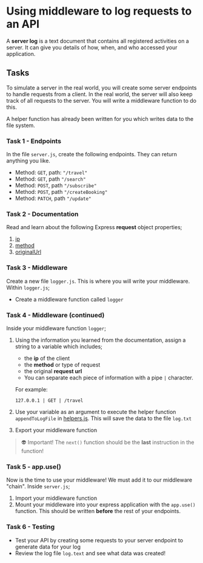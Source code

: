 # Using middleware to log requests to an API

A **server log** is a text document that contains all registered activities on a server. It can give you details of how, when, and who accessed your application.

## Tasks

To simulate a server in the real world, you will create some server endpoints to handle requests from a client. In the real world, the server will also keep track of all requests to the server. You will write a middleware function to do this.

A helper function has already been written for you which writes data to the file system.

### Task 1 - Endpoints

In the file `server.js`, create the following endpoints. They can return anything you like.

- Method: `GET`, path: `"/travel"`
- Method: `GET`, path `"/search"`
- Method: `POST`, path `"/subscribe"`
- Method: `POST`, path `"/createBooking"`
- Method: `PATCH`, path `"/update"`

### Task 2 - Documentation

Read and learn about the following Express **request** object properties;

1. [ip](http://expressjs.com/en/4x/api.html#req.ip)
2. [method](http://expressjs.com/en/4x/api.html#req.method)
3. [originalUrl](http://expressjs.com/en/4x/api.html#req.originalUrl)

### Task 3 - Middleware

Create a new file `logger.js`. This is where you will write your middleware. Within `logger.js`;

- Create a middleware function called `logger`

### Task 4 - Middleware (continued)

Inside your middleware function `logger`;

1. Using the information you learned from the documentation, assign a string to a variable which includes;

   - the **ip** of the client
   - the **method** or type of request
   - the original **request url**
   - You can separate each piece of information with a pipe `|` character.

   For example:

   ```text
   127.0.0.1 | GET | /travel
   ```

2. Use your variable as an argument to execute the helper function `appendToLogFile` in [helpers.js](/helpers.js). This will save the data to the file `log.txt`
3. Export your middleware function

> 👽 Important! The `next()` function should be the **last** instruction in the function!

### Task 5 - app.use()

Now is the time to use your middleware! We must add it to our middleware "chain". Inside `server.js`;

1. Import your middleware function
2. Mount your middleware into your express application with the `app.use()` function. This should be written **before** the rest of your endpoints.

### Task 6 - Testing

- Test your API by creating some requests to your server endpoint to generate data for your log
- Review the log file `log.text` and see what data was created!
